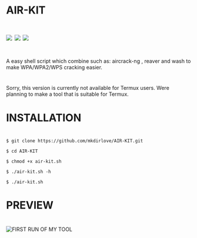 # AIR-KIT
# <img src="https://img.shields.io/badge/MADE%20WITH-BASH-yellowgreen"> <img src="https://img.shields.io/badge/POWERED%20BY:-AIRCRACK-NG ,-REAVER- ,WASH-yellowgreen"> <img src="https://img.shields.io/badge/VERY%20USER-FRIENDLY-yellowgreen">
# 
A easy shell script which combine such as: aircrack-ng , reaver and wash to make WPA/WPA2/WPS cracking easier.
#
Sorry, this version is currently not available for Termux users.
Were planning to make a tool that is suitable for Termux.
#
# INSTALLATION
#
`$ git clone https://github.com/mkdirlove/AIR-KIT.git`

`$ cd AIR-KIT`

`$ chmod +x air-kit.sh`

`$ ./air-kit.sh -h`

`$ ./air-kit.sh`
#
# PREVIEW
#
![FIRST RUN OF MY TOOL](https://github.com/mkdirlove/AIR-KIT/blob/master/5.png)
